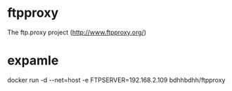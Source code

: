 # ftpproxy

The ftp.proxy project (http://www.ftpproxy.org/)

# expamle

docker run -d --net=host -e FTPSERVER=192.168.2.109  bdhhbdhh/ftpproxy
